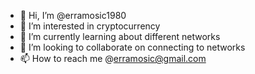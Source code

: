 - 👋 Hi, I’m @erramosic1980
- 👀 I’m interested in cryptocurrency 
- 🌱 I’m currently learning about different networks
- 💞️ I’m looking to collaborate on connecting to networks
- 📫 How to reach me @erramosic@gmail.com

<!---
erramosic1980/erramosic1980 is a ✨ special ✨ repository because its `README.md` (this file) appears on your GitHub profile.
You can click the Preview link to take a look at your changes.
--->
